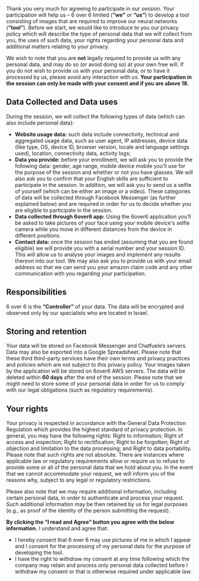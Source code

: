 Thank you very much for agreeing to participate in our session. Your participation will help us – 6 over 6 limited (**“we”** or **“us”**) to develop a tool consisting of images that are required to improve our neural networks (**“tool”**). Before we start, we would like to introduce to you our privacy policy which will describe the type of personal data that we will collect from you, the uses of such data, your rights regarding your personal data and additional matters relating to your privacy.  

We wish to note that you are **not** legally required to provide us with any personal data, and may do so (or avoid doing so) at your own free will. If you do not wish to provide us with your personal data, or to have it processed by us, please avoid any interaction with us. **Your participation in the session can only be made with your consent and if you are above 18.**     

## Data Collected and Data uses
During the session, we will collect the following types of data (which can also include personal data):

-	**Website usage data:** such data include connectivity, technical and aggregated usage data, such as user agent, IP addresses, device data (like type, OS, device ID, browser version, locale and language settings used), location, connectivity data, activity logs; 
-	**Data you provide:** before your enrollment, we will ask you to provide the following data: gender, age range, mobile device mobile you’ll use for the purpose of the session and whether or not you have glasses. We will also ask you to confirm that your English skills are sufficient to participate in the session. In addition, we will ask you to send us a selfie of yourself (which can be either an image or a video). These categories of data will be collected through Facebook Messenger (as further explained below) and  are required in order for us to decide whether you are eligible to participate in the session.
-	**Data collected through 6over6 app:** Using the 6over6 application you’ll be asked to take pictures of your face using your mobile device's selfie camera while you move in different distances from the device in different positions.
-	**Contact data:** once the session has ended (assuming that you are found eligible) we will provide you with a serial number and your session ID. This will allow us to analyse your images and implement any results thereon into our tool. We may also ask you to provide us with your email address so that we can send you your amazon claim code and any other communication with you regarding your participation. 


## Responsibilities
6 over 6 is the **“Controller”** of your data. The data will be encrypted and observed only by our specialists who are located in Israel. 

## Storing and retention
Your data will be stored on Facebook Messenger and Chatfuele’s servers. Data may also be exported into a Google Spreadsheet. Please note that these third third-party services have their own  terms and privacy practices and policies which are not subject to this privacy policy. Your images taken by the application will be stored on 6over6 AWS servers. The data will be deleted within **60 days** after the end of the session. Please note that we might need to store some of your personal data in order for us to comply with our legal obligations (such as regulatory requirements).

## Your rights  
Your privacy is respected in accordance with the General Data Protection Regulation which provides the highest standard of privacy protection. In general, you may have the following rights: Right to information; Right of access and inspection; Right to rectification; Right to be forgotten; Right of objection and limitation to the data processing; and Right to data portability. Please note that such rights are not absolute. There are instances where applicable law or regulatory requirements allow or require us to refuse to provide some or all of the personal data that we hold about you. In the event that we cannot accommodate your request, we will inform you of the reasons why, subject to any legal or regulatory restrictions.

Please also note that we may require additional information, including certain personal data, in order to authenticate and process your request. Such additional information may be then retained by us for legal purposes (e.g., as proof of the identity of the person submitting the request).

**By clicking the "I read and Agree" button you agree with the below information.** I understand and agree that:

*	I hereby consent that 6 over 6 may use pictures of me in which I appear and I consent for the processing of my personal data for the purpose of developing the tool. 
*	I have the right to withdraw my consent at any time following which the company may retain and process only personal data collected before I withdraw my consent or that is otherwise required under applicable law. 
